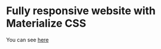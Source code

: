 # Fully responsive website with Materialize CSS
You can see [here](http://ansillllllllllllllllllphoto.com.s3-website.eu-central-1.amazonaws.com/#)
